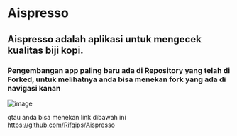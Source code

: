 # Aispresso

## Aispresso adalah aplikasi untuk mengecek kualitas biji kopi.
### Pengembangan app paling baru ada di Repository yang telah di Forked, untuk melihatnya anda bisa menekan fork yang ada di navigasi kanan 
![image](https://github.com/davirudo/Aispresso/assets/83311759/67b6a223-0e6e-46d2-9af3-2cf34fbf44a8)

qtau anda bisa menekan link dibawah ini
https://github.com/Rifqips/Aispresso
